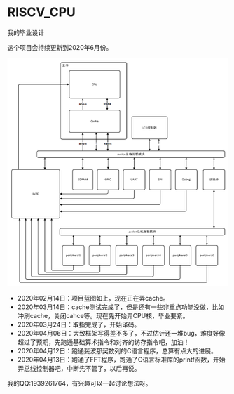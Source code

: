 # RISCV_CPU

我的毕业设计

这个项目会持续更新到2020年6月份。

![image-20200228222536577](README.assets/image-20200228222536577.png)

* 2020年02月14日：项目蓝图如上，现在正在弄cache。
* 2020年03月14日：cache测试完成了，但是还有一些非重点功能没做，比如冲刷cache，关闭cahce等。现在先开始弄CPU核，毕业要紧。
* 2020年03月24日：取指完成了，开始译码。
* 2020年04月06日：大致框架写得差不多了，不过估计还一堆bug，难度好像超过了预期，先跑通基础算术指令和对齐的访存指令吧，加油！
* 2020年04月12日：跑通斐波那契数列的C语言程序，总算有点大的进展。
* 2020年04月13日：跑通了FFT程序，跑通了C语言标准库的printf函数，开始弄总线控制器吧，中断先不管了，以后再说。

我的QQ:1939261764，有兴趣可以一起讨论想法呀。
